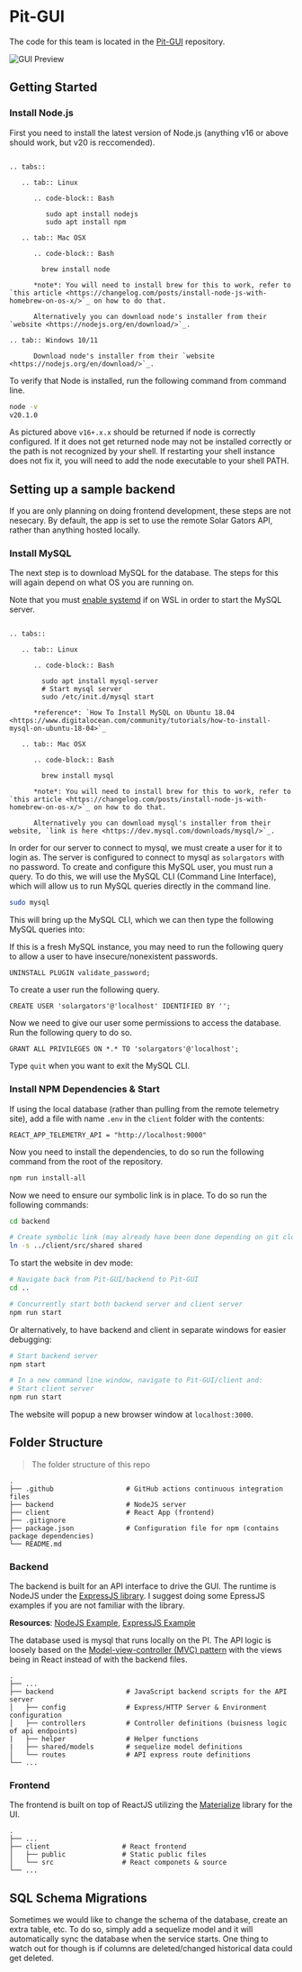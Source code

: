 # Pit-GUI

The code for this team is located in the [Pit-GUI](https://github.com/Solar-Gators/Pit-GUI) repository.

![GUI Preview](/_static/telemetry/live-telemetry.png)

## Getting Started

### Install Node.js

First you need to install the latest version of Node.js (anything v16 or above should work, but v20 is reccomended).

```eval_rst

.. tabs::

   .. tab:: Linux

      .. code-block:: Bash

         sudo apt install nodejs
         sudo apt install npm

   .. tab:: Mac OSX

      .. code-block:: Bash

        brew install node

      *note*: You will need to install brew for this to work, refer to `this article <https://changelog.com/posts/install-node-js-with-homebrew-on-os-x/>`_ on how to do that.

      Alternatively you can download node's installer from their `website <https://nodejs.org/en/download/>`_.

.. tab:: Windows 10/11

      Download node's installer from their `website <https://nodejs.org/en/download/>`_.

```

To verify that Node is installed, run the following command from command line.

```Bash
node -v
v20.1.0
```
As pictured above `v16+.x.x` should be returned if node is correctly configured. If it does not get returned node may not be installed correctly or the path is not recognized by your shell. If restarting your shell instance does not fix it, you will need to add the node executable to your shell PATH.

## Setting up a sample backend

If you are only planning on doing frontend development, these steps are not nesecary. By default, the app is set to use the remote Solar Gators API, rather than anything hosted locally.

### Install MySQL

The next step is to download MySQL for the database. The steps for this will again depend on what OS you are running on.

Note that you must [enable systemd](https://stackoverflow.com/a/74843759) if on WSL in order to start the MySQL server.

```eval_rst

.. tabs::

   .. tab:: Linux

      .. code-block:: Bash

        sudo apt install mysql-server
        # Start mysql server
        sudo /etc/init.d/mysql start

      *reference*: `How To Install MySQL on Ubuntu 18.04 <https://www.digitalocean.com/community/tutorials/how-to-install-mysql-on-ubuntu-18-04>`_

   .. tab:: Mac OSX

      .. code-block:: Bash

        brew install mysql

      *note*: You will need to install brew for this to work, refer to `this article <https://changelog.com/posts/install-node-js-with-homebrew-on-os-x/>`_ on how to do that.

      Alternatively you can download mysql's installer from their website, `link is here <https://dev.mysql.com/downloads/mysql/>`_.

```

In order for our server to connect to mysql, we must create a user for it to login as. The server is configured to connect to mysql as `solargators` with no password. To create and configure this MySQL user, you must run a query. To do this, we will use the MySQL CLI (Command Line Interface), which will allow us to run MySQL queries directly in the command line.

```Bash
sudo mysql
```

This will bring up the MySQL CLI, which we can then type the following MySQL queries into:

If this is a fresh MySQL instance, you may need to run the following query to allow a user to have insecure/nonexistent passwords.
```MySQL
UNINSTALL PLUGIN validate_password;
```

To create a user run the following query.

```MySQL
CREATE USER 'solargators'@'localhost' IDENTIFIED BY '';
```

Now we need to give our user some permissions to access the database. Run the following query to do so.

```MySQL
GRANT ALL PRIVILEGES ON *.* TO 'solargators'@'localhost';
```

Type `quit` when you want to exit the MySQL CLI.

### Install NPM Dependencies & Start

If using the local database (rather than pulling from the remote telemetry site), add a file with name `.env` in the `client` folder with the contents:
```env
REACT_APP_TELEMETRY_API = "http://localhost:9000"
```

Now you need to install the dependencies, to do so run the following command from the root of the repository.

```Bash
npm run install-all
```

Now we need to ensure our symbolic link is in place. To do so run the following commands:

```Bash
cd backend

# Create symbolic link (may already have been done depending on git clone method)
ln -s ../client/src/shared shared
```

To start the website in dev mode:

```Bash
# Navigate back from Pit-GUI/backend to Pit-GUI
cd ..

# Concurrently start both backend server and client server
npm run start
```

Or alternatively, to have backend and client in separate windows for easier debugging:
```Bash
# Start backend server
npm start

# In a new command line window, navigate to Pit-GUI/client and:
# Start client server
npm run start
```

The website will popup a new browser window at `localhost:3000`.

## Folder Structure

> The folder structure of this repo

    .
    ├── .github                  # GitHub actions continuous integration files
    ├── backend                  # NodeJS server
    ├── client                   # React App (frontend)
    ├── .gitignore
    ├── package.json             # Configuration file for npm (contains package dependencies)
    └── README.md

### Backend
The backend is built for an API interface to drive the GUI. The runtime is NodeJS under the [ExpressJS library](https://expressjs.com/). I suggest doing some EpressJS examples if you are not familiar with the library.

**Resources**: [NodeJS Example](https://medium.com/@adnanrahic/hello-world-app-with-node-js-and-express-c1eb7cfa8a30), [ExpressJS Example](https://medium.com/@onejohi/building-a-simple-rest-api-with-nodejs-and-express-da6273ed7ca9)

The database used is mysql that runs locally on the PI. The API logic is loosely based on the [Model-view-controller (MVC) pattern](https://en.wikipedia.org/wiki/Model%E2%80%93view%E2%80%93controller) with the views being in React instead of with the backend files.

    .
    ├── ...
    ├── backend                  # JavaScript backend scripts for the API server
    │   ├── config               # Express/HTTP Server & Environment configuration
    │   ├── controllers          # Controller definitions (buisness logic of api endpoints)
    |   ├── helper               # Helper functions
    |   ├── shared/models        # sequelize model definitions
    │   └── routes               # API express route definitions
    └── ...

### Frontend
The frontend is built on top of ReactJS utilizing the [Materialize](https://materializecss.com/) library for the UI.

    .
    ├── ...
    ├── client                  # React frontend
    │   ├── public              # Static public files
    │   └── src                 # React componets & source
    └── ...


## SQL Schema Migrations

Sometimes we would like to change the schema of the database, create an extra table, etc. To do so, simply add a sequelize model and it will automatically sync the database when the service starts. One thing to watch out for though is if columns are deleted/changed historical data could get deleted.

